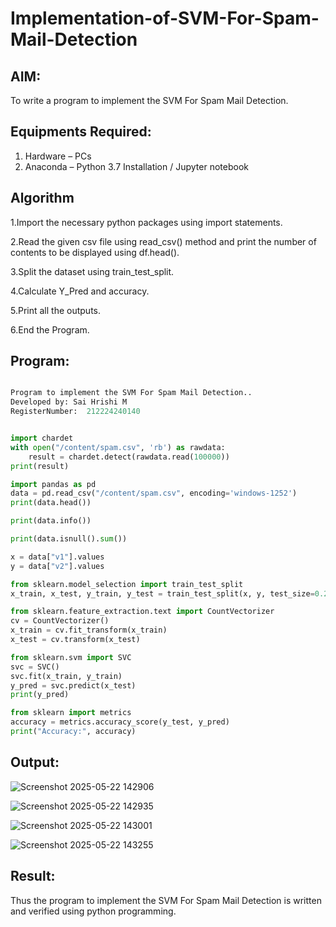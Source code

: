 # Implementation-of-SVM-For-Spam-Mail-Detection

## AIM:
To write a program to implement the SVM For Spam Mail Detection.

## Equipments Required:
1. Hardware – PCs
2. Anaconda – Python 3.7 Installation / Jupyter notebook

## Algorithm

1.Import the necessary python packages using import statements.

2.Read the given csv file using read_csv() method and print the number of contents to be displayed using df.head().

3.Split the dataset using train_test_split.

4.Calculate Y_Pred and accuracy.

5.Print all the outputs.

6.End the Program.

## Program:
```python

Program to implement the SVM For Spam Mail Detection..
Developed by: Sai Hrishi M
RegisterNumber:  212224240140


import chardet
with open("/content/spam.csv", 'rb') as rawdata:
    result = chardet.detect(rawdata.read(100000))
print(result)

import pandas as pd
data = pd.read_csv("/content/spam.csv", encoding='windows-1252')
print(data.head())

print(data.info())

print(data.isnull().sum())

x = data["v1"].values
y = data["v2"].values

from sklearn.model_selection import train_test_split
x_train, x_test, y_train, y_test = train_test_split(x, y, test_size=0.2, random_state=0)

from sklearn.feature_extraction.text import CountVectorizer
cv = CountVectorizer()
x_train = cv.fit_transform(x_train)
x_test = cv.transform(x_test)

from sklearn.svm import SVC
svc = SVC()
svc.fit(x_train, y_train)
y_pred = svc.predict(x_test)
print(y_pred)

from sklearn import metrics
accuracy = metrics.accuracy_score(y_test, y_pred)
print("Accuracy:", accuracy)

```

## Output:

![Screenshot 2025-05-22 142906](https://github.com/user-attachments/assets/7daf901a-e23d-4b05-963a-6e8209965a9f)

![Screenshot 2025-05-22 142935](https://github.com/user-attachments/assets/d4a61356-3f2d-4238-8cee-1e5481afc0d6)

![Screenshot 2025-05-22 143001](https://github.com/user-attachments/assets/48257c21-bc80-42aa-b13a-ad17b58e02bd)

![Screenshot 2025-05-22 143255](https://github.com/user-attachments/assets/d6922ea9-1a57-4c74-8c9f-f799c795359d)

## Result:
Thus the program to implement the SVM For Spam Mail Detection is written and verified using python programming.
